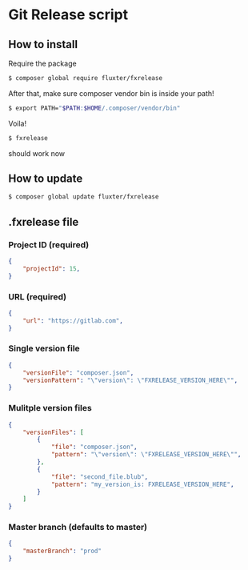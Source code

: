 # Git Release script

## How to install
Require the package 
```bash
$ composer global require fluxter/fxrelease
```

After that, make sure composer vendor bin is inside your path!
```bash
$ export PATH="$PATH:$HOME/.composer/vendor/bin"
```

Voila!
```bash
$ fxrelease
```
should work now

## How to update
```bash
$ composer global update fluxter/fxrelease
```


## .fxrelease file
### Project ID (required)
```json 
{
    "projectId": 15,
}
```
### URL (required)
```json 
{
    "url": "https://gitlab.com",
}
```
### Single version file
```json
{
    "versionFile": "composer.json",
    "versionPattern": "\"version\": \"FXRELEASE_VERSION_HERE\"", 
}
```
### Mulitple version files
```json
{
    "versionFiles": [
        {
            "file": "composer.json",
            "pattern": "\"version\": \"FXRELEASE_VERSION_HERE\"",
        },
        {
            "file": "second_file.blub",
            "pattern": "my_version_is: FXRELEASE_VERSION_HERE",
        }
    ]
}
```
### Master branch (defaults to master)
```json
{
    "masterBranch": "prod"
}
```